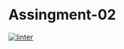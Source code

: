 # Assingment-02
[![linter](https://github.com/Matthew-Loiselle/Assingment-02/workflows/linter/badge.svg)](https://github.com/marketplace/actions/super-linter)         
